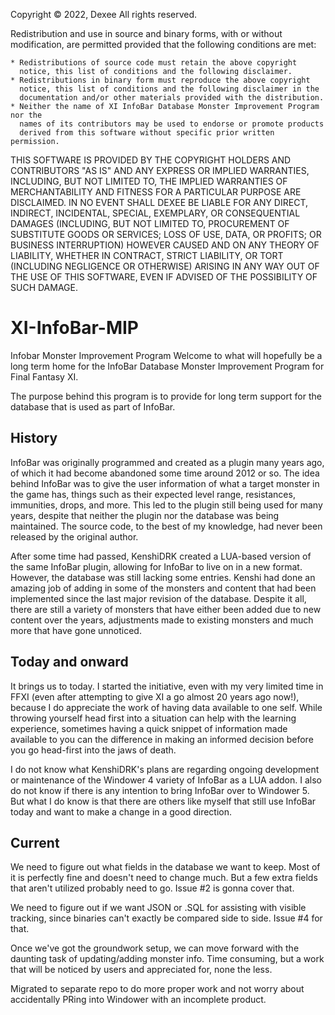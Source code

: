 Copyright © 2022, Dexee
All rights reserved.

Redistribution and use in source and binary forms, with or without
modification, are permitted provided that the following conditions are met:

    * Redistributions of source code must retain the above copyright
      notice, this list of conditions and the following disclaimer.
    * Redistributions in binary form must reproduce the above copyright
      notice, this list of conditions and the following disclaimer in the
      documentation and/or other materials provided with the distribution.
    * Neither the name of XI InfoBar Database Monster Improvement Program nor the
      names of its contributors may be used to endorse or promote products
      derived from this software without specific prior written permission.

THIS SOFTWARE IS PROVIDED BY THE COPYRIGHT HOLDERS AND CONTRIBUTORS "AS IS" AND
ANY EXPRESS OR IMPLIED WARRANTIES, INCLUDING, BUT NOT LIMITED TO, THE IMPLIED
WARRANTIES OF MERCHANTABILITY AND FITNESS FOR A PARTICULAR PURPOSE ARE
DISCLAIMED. IN NO EVENT SHALL DEXEE BE LIABLE FOR ANY
DIRECT, INDIRECT, INCIDENTAL, SPECIAL, EXEMPLARY, OR CONSEQUENTIAL DAMAGES
(INCLUDING, BUT NOT LIMITED TO, PROCUREMENT OF SUBSTITUTE GOODS OR SERVICES;
LOSS OF USE, DATA, OR PROFITS; OR BUSINESS INTERRUPTION) HOWEVER CAUSED AND
ON ANY THEORY OF LIABILITY, WHETHER IN CONTRACT, STRICT LIABILITY, OR TORT
(INCLUDING NEGLIGENCE OR OTHERWISE) ARISING IN ANY WAY OUT OF THE USE OF THIS
SOFTWARE, EVEN IF ADVISED OF THE POSSIBILITY OF SUCH DAMAGE.

# XI-InfoBar-MIP
Infobar Monster Improvement Program
Welcome to what will hopefully be a long term home for the InfoBar Database Monster Improvement Program for Final Fantasy XI.

The purpose behind this program is to provide for long term support for the database that is used as part of InfoBar.

## History

InfoBar was originally programmed and created as a plugin many years ago, of which it had become abandoned some time around 2012 or so. The idea behind InfoBar was to give the user information of what a target monster in the game has, things such as their expected level range, resistances, immunities, drops, and more. This led to the plugin still being used for many years, despite that neither the plugin nor the database was being maintained. The source code, to the best of my knowledge, had never been released by the original author.

After some time had passed, KenshiDRK created a LUA-based version of the same InfoBar plugin, allowing for InfoBar to live on in a new format. However, the database was still lacking some entries. Kenshi had done an amazing job of adding in some of the monsters and content that had been implemented since the last major revision of the database. Despite it all, there are still a variety of monsters that have either been added due to new content over the years, adjustments made to existing monsters and much more that have gone unnoticed.

## Today and onward

It brings us to today. I started the initiative, even with my very limited time in FFXI (even after attempting to give XI a go almost 20 years ago now!), because I do appreciate the work of having data available to one self. While throwing yourself head first into a situation can help with the learning experience, sometimes having a quick snippet of information made available to you can the difference in making an informed decision before you go head-first into the jaws of death.

I do not know what KenshiDRK's plans are regarding ongoing development or maintenance of the Windower 4 variety of InfoBar as a LUA addon. I also do not know if there is any intention to bring InfoBar over to Windower 5. But what I do know is that there are others like myself that still use InfoBar today and want to make a change in a good direction.

## Current

We need to figure out what fields in the database we want to keep. Most of it is perfectly fine and doesn't need to change much. But a few extra fields that aren't utilized probably need to go. Issue #2 is gonna cover that.

We need to figure out if we want JSON or .SQL for assisting with visible tracking, since binaries can't exactly be compared side to side. Issue #4 for that.

Once we've got the groundwork setup, we can move forward with the daunting task of updating/adding monster info. Time consuming, but a work that will be noticed by users and appreciated for, none the less.

Migrated to separate repo to do more proper work and not worry about accidentally PRing into Windower with an incomplete product.
